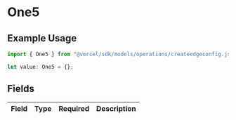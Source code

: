 # One5

## Example Usage

```typescript
import { One5 } from "@vercel/sdk/models/operations/createedgeconfig.js";

let value: One5 = {};
```

## Fields

| Field       | Type        | Required    | Description |
| ----------- | ----------- | ----------- | ----------- |
